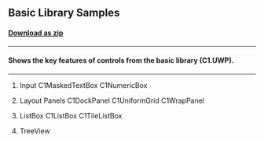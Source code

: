 ## Basic Library Samples
#### [Download as zip](https://downgit.github.io/#/home?url=https://github.com/GrapeCity/ComponentOne-UWP-Samples/tree/master/C1.UWP/VB/BasicLibrarySamples)
____
#### Shows the key features of controls from the basic library (C1.UWP).
____
1) Input
   C1MaskedTextBox
   C1NumericBox

2) Layout Panels
   C1DockPanel
   C1UniformGrid
   C1WrapPanel

3) ListBox
   C1ListBox
   C1TileListBox

4) TreeView
